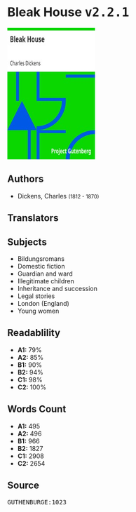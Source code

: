 # Bleak House <kbd>v2.2.1</kbd>

![](./cover.medium.jpg "")

## Authors


 - Dickens, Charles <small>(1812 - 1870)</small>

## Translators



## Subjects


 - Bildungsromans
 - Domestic fiction
 - Guardian and ward
 - Illegitimate children
 - Inheritance and succession
 - Legal stories
 - London (England)
 - Young women

## Readablility


 - **A1:** 79%
 - **A2:** 85%
 - **B1:** 90%
 - **B2:** 94%
 - **C1:** 98%
 - **C2:** 100%

## Words Count


 - **A1:** 495
 - **A2:** 496
 - **B1:** 966
 - **B2:** 1827
 - **C1:** 2908
 - **C2:** 2654

## Source


<kbd>GUTHENBURGE:1023</kbd>
